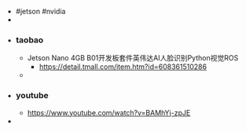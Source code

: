 - #jetson #nvidia
-
- ### taobao
	- Jetson Nano 4GB B01开发板套件英伟达AI人脸识别Python视觉ROS
		- https://detail.tmall.com/item.htm?id=608361510286
	-
- ### youtube
	- https://www.youtube.com/watch?v=BAMhYj-zpJE
-